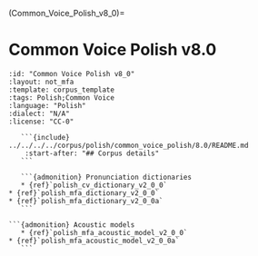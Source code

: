 
(Common_Voice_Polish_v8_0)=
# Common Voice Polish v8.0

``````{corpus} Common Voice Polish v8.0
:id: "Common Voice Polish v8_0"
:layout: not_mfa
:template: corpus_template
:tags: Polish;Common Voice
:language: "Polish"
:dialect: "N/A"
:license: "CC-0"

   ```{include} ../../../../corpus/polish/common_voice_polish/8.0/README.md
    :start-after: "## Corpus details"
   ```

   ```{admonition} Pronunciation dictionaries
   * {ref}`polish_cv_dictionary_v2_0_0`
* {ref}`polish_mfa_dictionary_v2_0_0`
* {ref}`polish_mfa_dictionary_v2_0_0a`
   ```

```{admonition} Acoustic models
   * {ref}`polish_mfa_acoustic_model_v2_0_0`
* {ref}`polish_mfa_acoustic_model_v2_0_0a`
   ```
``````
